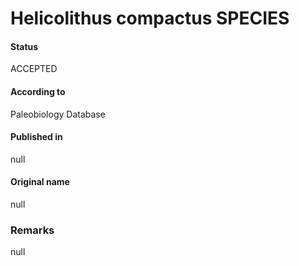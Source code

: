 Helicolithus compactus SPECIES
=======

#### Status
ACCEPTED

#### According to
Paleobiology Database

#### Published in
null

#### Original name
null

### Remarks
null